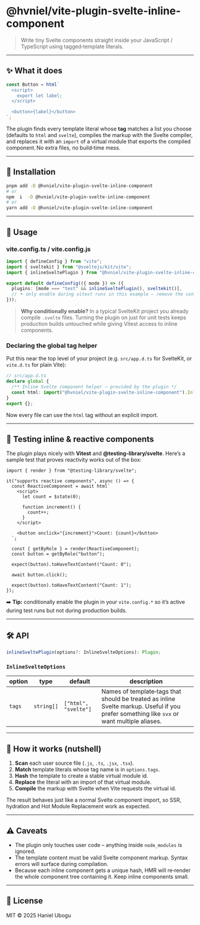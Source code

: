 # @hvniel/vite-plugin-svelte-inline-component

> Write tiny Svelte components straight inside your JavaScript / TypeScript using tagged‑template literals.

---

## ✨ What it does

```ts
const Button = html`
  <script>
    export let label;
  </script>

  <button>{label}</button>
`;
```

The plugin finds every template literal whose **tag** matches a list you choose (defaults to `html` and `svelte`), compiles the markup with the Svelte compiler, and replaces it with an `import` of a virtual module that exports the compiled component. No extra files, no build‑time mess.

---

## 🔧 Installation

```bash
pnpm add -D @hvniel/vite-plugin-svelte-inline-component
# or
npm  i  -D @hvniel/vite-plugin-svelte-inline-component
# or
yarn add -D @hvniel/vite-plugin-svelte-inline-component
```

---

## 🚀 Usage

### vite.config.ts / vite.config.js

```ts
import { defineConfig } from "vite";
import { sveltekit } from "@sveltejs/kit/vite";
import { inlineSveltePlugin } from "@hvniel/vite-plugin-svelte-inline-component";

export default defineConfig(({ mode }) => ({
  plugins: [mode === "test" && inlineSveltePlugin(), sveltekit()],
  // ⬑ only enable during vitest runs in this example – remove the condition to run always
}));
```

> **Why conditionally enable?**
> In a typical SvelteKit project you already compile `.svelte` files. Turning the plugin on just for unit tests keeps production builds untouched while giving Vitest access to inline components.

### Declaring the global tag helper

Put this near the top level of your project (e.g. `src/app.d.ts` for SvelteKit, or `vite.d.ts` for plain Vite):

```ts
// src/app.d.ts
declare global {
  /** Inline Svelte component helper – provided by the plugin */
  const html: import("@hvniel/vite-plugin-svelte-inline-component").InlineComponent;
}
export {};
```

Now every file can use the `html` tag without an explicit import.

---

## 🧪 Testing inline & reactive components

The plugin plays nicely with **Vitest** and **@testing-library/svelte**. Here’s a sample test that proves reactivity works out of the box:

```tsx
import { render } from "@testing-library/svelte";

it("supports reactive components", async () => {
  const ReactiveComponent = await html`
    <script>
      let count = $state(0);

      function increment() {
        count++;
      }
    </script>

    <button onclick="{increment}">Count: {count}</button>
  `;

  const { getByRole } = render(ReactiveComponent);
  const button = getByRole("button");

  expect(button).toHaveTextContent("Count: 0");

  await button.click();

  expect(button).toHaveTextContent("Count: 1");
});
```

➡️ **Tip:** conditionally enable the plugin in your `vite.config.*` so it’s active during test runs but not during production builds.

---

## 🛠️ API

```ts
inlineSveltePlugin(options?: InlineSvelteOptions): Plugin;
```

### `InlineSvelteOptions`

| option | type       | default              | description                                                                                                                                |
| ------ | ---------- | -------------------- | ------------------------------------------------------------------------------------------------------------------------------------------ |
| `tags` | `string[]` | `["html", "svelte"]` | Names of template‑tags that should be treated as inline Svelte markup. Useful if you prefer something like `svx` or want multiple aliases. |

---

## 🧐 How it works (nutshell)

1. **Scan** each user source file (`.js`, `.ts`, `.jsx`, `.tsx`).
2. **Match** template literals whose tag name is in `options.tags`.
3. **Hash** the template to create a stable virtual module id.
4. **Replace** the literal with an import of that virtual module.
5. **Compile** the markup with Svelte when Vite requests the virtual id.

The result behaves just like a normal Svelte component import, so SSR, hydration and Hot Module Replacement work as expected.

---

## ⚠️ Caveats

- The plugin only touches user code – anything inside `node_modules` is ignored.
- The template content must be valid Svelte component markup. Syntax errors will surface during compilation.
- Because each inline component gets a unique hash, HMR will re‑render the whole component tree containing it. Keep inline components small.

---

## 📝 License

MIT © 2025 Haniel Ubogu
